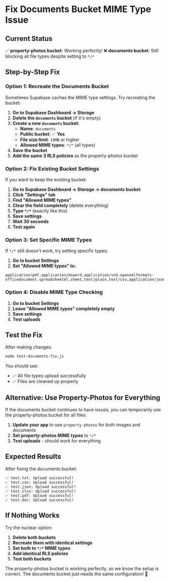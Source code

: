 # Fix Documents Bucket MIME Type Issue

## Current Status
✅ **property-photos bucket**: Working perfectly!
❌ **documents bucket**: Still blocking all file types despite setting to `*/*`

## Step-by-Step Fix

### Option 1: Recreate the Documents Bucket

Sometimes Supabase caches the MIME type settings. Try recreating the bucket:

1. **Go to Supabase Dashboard → Storage**
2. **Delete the `documents` bucket** (if it's empty)
3. **Create a new `documents` bucket:**
   - **Name**: `documents`
   - **Public bucket**: ✅ **Yes**
   - **File size limit**: `10MB` or higher
   - **Allowed MIME types**: `*/*` (all types)
4. **Save the bucket**
5. **Add the same 3 RLS policies** as the property-photos bucket

### Option 2: Fix Existing Bucket Settings

If you want to keep the existing bucket:

1. **Go to Supabase Dashboard → Storage → documents bucket**
2. **Click "Settings" tab**
3. **Find "Allowed MIME types"**
4. **Clear the field completely** (delete everything)
5. **Type `*/*`** (exactly like this)
6. **Save settings**
7. **Wait 30 seconds**
8. **Test again**

### Option 3: Set Specific MIME Types

If `*/*` still doesn't work, try setting specific types:

1. **Go to bucket Settings**
2. **Set "Allowed MIME types" to:**
```
application/pdf,application/msword,application/vnd.openxmlformats-officedocument.spreadsheetml.sheet,text/plain,text/csv,application/json,image/*
```

### Option 4: Disable MIME Type Checking

1. **Go to bucket Settings**
2. **Leave "Allowed MIME types" completely empty**
3. **Save settings**
4. **Test uploads**

## Test the Fix

After making changes:

```bash
node test-documents-fix.js
```

You should see:
- ✅ All file types upload successfully
- ✅ Files are cleaned up properly

## Alternative: Use Property-Photos for Everything

If the documents bucket continues to have issues, you can temporarily use the property-photos bucket for all files:

1. **Update your app** to use `property-photos` for both images and documents
2. **Set property-photos MIME types** to `*/*`
3. **Test uploads** - should work for everything

## Expected Results

After fixing the documents bucket:

```
✅ test.txt: Upload successful!
✅ test.csv: Upload successful!
✅ test.json: Upload successful!
✅ test.xlsx: Upload successful!
✅ test.pdf: Upload successful!
✅ test.doc: Upload successful!
```

## If Nothing Works

Try the nuclear option:

1. **Delete both buckets**
2. **Recreate them with identical settings**
3. **Set both to `*/*` MIME types**
4. **Add identical RLS policies**
5. **Test both buckets**

The property-photos bucket is working perfectly, so we know the setup is correct. The documents bucket just needs the same configuration! 🚀
